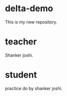 # delta-demo
This is my new repository.

# teacher 
Shanker joshi.

# student 
practice do by shanker joshi.
